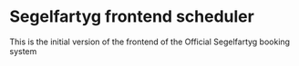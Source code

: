# Segelfartyg frontend scheduler
This is the initial version of the frontend of the Official Segelfartyg booking system
